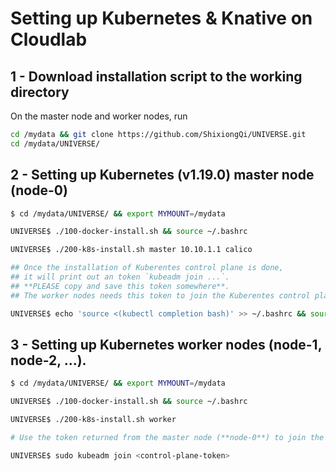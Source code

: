 # Setting up Kubernetes & Knative on Cloudlab

## 1 - Download installation script to the working directory
On the master node and worker nodes, run
```bash
cd /mydata && git clone https://github.com/ShixiongQi/UNIVERSE.git
cd /mydata/UNIVERSE/
```

## 2 - Setting up Kubernetes (v1.19.0) master node (**node-0**)
```bash
$ cd /mydata/UNIVERSE/ && export MYMOUNT=/mydata

UNIVERSE$ ./100-docker-install.sh && source ~/.bashrc

UNIVERSE$ ./200-k8s-install.sh master 10.10.1.1 calico

## Once the installation of Kuberentes control plane is done, 
## it will print out an token `kubeadm join ...`. 
## **PLEASE copy and save this token somewhere**. 
## The worker nodes needs this token to join the Kuberentes control plane.

UNIVERSE$ echo 'source <(kubectl completion bash)' >> ~/.bashrc && source ~/.bashrc
```

## 3 - Setting up Kubernetes worker nodes (**node-1**, **node-2**, ...).
```bash
$ cd /mydata/UNIVERSE/ && export MYMOUNT=/mydata

UNIVERSE$ ./100-docker-install.sh && source ~/.bashrc

UNIVERSE$ ./200-k8s-install.sh worker

# Use the token returned from the master node (**node-0**) to join the Kubernetes control plane. Run `sudo kubeadm join ...` with the token just saved. Please run the `kubeadm join` command with *sudo*

UNIVERSE$ sudo kubeadm join <control-plane-token>
```